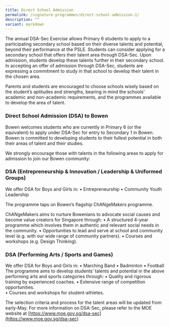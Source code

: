 ```yaml
---
title: Direct School Admission
permalink: /signature-programmes/direct-school-admission-1/
description: ""
variant: markdown
---
```

The annual DSA-Sec Exercise allows Primary 6 students to apply to a participating secondary school based on their diverse talents and potential, beyond their performance at the PSLE. Students can consider applying for a secondary school that offers their talent area through DSA-Sec. Upon admission, students develop these talents further in their secondary school. In accepting an offer of admission through DSA-Sec, students are expressing a commitment to study in that school to develop their talent in the chosen area.

Parents and students are encouraged to choose schools wisely based on the student’s aptitudes and strengths, bearing in mind the schools’ academic and non-academic requirements, and the programmes available to develop the area of talent.



### Direct School Admission (DSA) to Bowen

Bowen welcomes students who are currently in Primary 6 (or the equivalent) to apply under DSA-Sec for entry to Secondary 1 in Bowen. Bowen is committed to developing students to their fullest potential in both their areas of talent and their studies. 

We strongly encourage those with talents in the following areas to apply for admission to join our Bowen community:


### DSA (Entrepreneurship &amp; Innovation / Leadership &amp; Uniformed Groups)
  
We offer DSA for Boys and Girls in:
•	Entrepreneurship
•	Community Youth Leadership

The programme taps on Bowen’s flagship ChANgeMakers programme. 

ChANgeMakers aims to nurture Bowenians to advocate social causes and become value creators for Singapore through:
•	A structured 4-year programme which involves them in authentic and relevant social needs in the community.
•	Opportunities to lead and serve at school and community level (e.g. with our wide range of community partners).
•	Courses and workshops (e.g. Design Thinking).


### DSA (Performing Arts / Sports and Games)

We offer DSA for Boys and Girls in:
•	Marching Band
•	Badminton
•	Football
The programme aims to develop students’ talents and potential in the above performing arts and sports categories through:
•	Quality and rigorous training by experienced coaches.
•	Extensive range of competition opportunities.  
•	Courses and workshops for student-athletes.

The selection criteria and process for the talent areas will be updated from early-May. For more information on DSA-Sec, please refer to the MOE website at 
[https://www.moe.gov.sg/dsa-sec](https://www.moe.gov.sg/dsa-sec)
